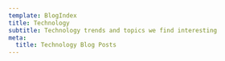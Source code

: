 ```yaml
---
template: BlogIndex
title: Technology
subtitle: Technology trends and topics we find interesting
meta:
  title: Technology Blog Posts
---
```


